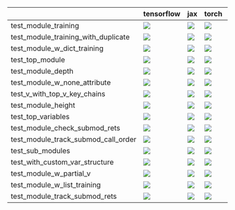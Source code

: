 |                                     | tensorflow                                                                                                                                                                             | jax                                                                                                                                                                                    | torch                                                                                                                                                                                  | numpy                                                                                                                                                                                  |
|:------------------------------------|:---------------------------------------------------------------------------------------------------------------------------------------------------------------------------------------|:---------------------------------------------------------------------------------------------------------------------------------------------------------------------------------------|:---------------------------------------------------------------------------------------------------------------------------------------------------------------------------------------|:---------------------------------------------------------------------------------------------------------------------------------------------------------------------------------------|
| test_module_training                | <a href="https://github.com/unifyai/ivy/actions/runs/3922193424/jobs/6704981091" rel="noopener noreferrer" target="_blank"><img src=https://img.shields.io/badge/-success-success></a> | <a href="https://github.com/unifyai/ivy/actions/runs/3922193424/jobs/6704981091" rel="noopener noreferrer" target="_blank"><img src=https://img.shields.io/badge/-success-success></a> | <a href="https://github.com/unifyai/ivy/actions/runs/3922193424/jobs/6704981091" rel="noopener noreferrer" target="_blank"><img src=https://img.shields.io/badge/-success-success></a> | <a href="https://github.com/unifyai/ivy/actions/runs/3922193424/jobs/6704981091" rel="noopener noreferrer" target="_blank"><img src=https://img.shields.io/badge/-success-success></a> |
| test_module_training_with_duplicate | <a href="https://github.com/unifyai/ivy/actions/runs/3922193424/jobs/6704981091" rel="noopener noreferrer" target="_blank"><img src=https://img.shields.io/badge/-success-success></a> | <a href="https://github.com/unifyai/ivy/actions/runs/3922193424/jobs/6704981091" rel="noopener noreferrer" target="_blank"><img src=https://img.shields.io/badge/-success-success></a> | <a href="https://github.com/unifyai/ivy/actions/runs/3922193424/jobs/6704981091" rel="noopener noreferrer" target="_blank"><img src=https://img.shields.io/badge/-success-success></a> | <a href="https://github.com/unifyai/ivy/actions/runs/3922193424/jobs/6704981091" rel="noopener noreferrer" target="_blank"><img src=https://img.shields.io/badge/-success-success></a> |
| test_module_w_dict_training         | <a href="https://github.com/unifyai/ivy/actions/runs/3922193424/jobs/6704981091" rel="noopener noreferrer" target="_blank"><img src=https://img.shields.io/badge/-success-success></a> | <a href="https://github.com/unifyai/ivy/actions/runs/3922193424/jobs/6704981091" rel="noopener noreferrer" target="_blank"><img src=https://img.shields.io/badge/-success-success></a> | <a href="https://github.com/unifyai/ivy/actions/runs/3922193424/jobs/6704981091" rel="noopener noreferrer" target="_blank"><img src=https://img.shields.io/badge/-success-success></a> | <a href="https://github.com/unifyai/ivy/actions/runs/3922193424/jobs/6704981091" rel="noopener noreferrer" target="_blank"><img src=https://img.shields.io/badge/-success-success></a> |
| test_top_module                     | <a href="https://github.com/unifyai/ivy/actions/runs/3907916168/jobs/6677606698" rel="noopener noreferrer" target="_blank"><img src=https://img.shields.io/badge/-success-success></a> | <a href="https://github.com/unifyai/ivy/actions/runs/3907916168/jobs/6677606698" rel="noopener noreferrer" target="_blank"><img src=https://img.shields.io/badge/-success-success></a> | <a href="https://github.com/unifyai/ivy/actions/runs/3907916168/jobs/6677606698" rel="noopener noreferrer" target="_blank"><img src=https://img.shields.io/badge/-success-success></a> | <a href="https://github.com/unifyai/ivy/actions/runs/3907916168/jobs/6677606698" rel="noopener noreferrer" target="_blank"><img src=https://img.shields.io/badge/-success-success></a> |
| test_module_depth                   | <a href="https://github.com/unifyai/ivy/actions/runs/3922193424/jobs/6704981091" rel="noopener noreferrer" target="_blank"><img src=https://img.shields.io/badge/-success-success></a> | <a href="https://github.com/unifyai/ivy/actions/runs/3922193424/jobs/6704981091" rel="noopener noreferrer" target="_blank"><img src=https://img.shields.io/badge/-success-success></a> | <a href="https://github.com/unifyai/ivy/actions/runs/3922193424/jobs/6704981091" rel="noopener noreferrer" target="_blank"><img src=https://img.shields.io/badge/-success-success></a> | <a href="https://github.com/unifyai/ivy/actions/runs/3922193424/jobs/6704981091" rel="noopener noreferrer" target="_blank"><img src=https://img.shields.io/badge/-success-success></a> |
| test_module_w_none_attribute        | <a href="https://github.com/unifyai/ivy/actions/runs/3922193424/jobs/6704981091" rel="noopener noreferrer" target="_blank"><img src=https://img.shields.io/badge/-success-success></a> | <a href="https://github.com/unifyai/ivy/actions/runs/3922193424/jobs/6704981091" rel="noopener noreferrer" target="_blank"><img src=https://img.shields.io/badge/-success-success></a> | <a href="https://github.com/unifyai/ivy/actions/runs/3922193424/jobs/6704981091" rel="noopener noreferrer" target="_blank"><img src=https://img.shields.io/badge/-success-success></a> | <a href="https://github.com/unifyai/ivy/actions/runs/3922193424/jobs/6704981091" rel="noopener noreferrer" target="_blank"><img src=https://img.shields.io/badge/-success-success></a> |
| test_v_with_top_v_key_chains        | <a href="https://github.com/unifyai/ivy/actions/runs/3907916168/jobs/6677606698" rel="noopener noreferrer" target="_blank"><img src=https://img.shields.io/badge/-success-success></a> | <a href="https://github.com/unifyai/ivy/actions/runs/3907916168/jobs/6677606698" rel="noopener noreferrer" target="_blank"><img src=https://img.shields.io/badge/-success-success></a> | <a href="https://github.com/unifyai/ivy/actions/runs/3907916168/jobs/6677606698" rel="noopener noreferrer" target="_blank"><img src=https://img.shields.io/badge/-success-success></a> | <a href="https://github.com/unifyai/ivy/actions/runs/3907916168/jobs/6677606698" rel="noopener noreferrer" target="_blank"><img src=https://img.shields.io/badge/-success-success></a> |
| test_module_height                  | <a href="https://github.com/unifyai/ivy/actions/runs/3922193424/jobs/6704981091" rel="noopener noreferrer" target="_blank"><img src=https://img.shields.io/badge/-success-success></a> | <a href="https://github.com/unifyai/ivy/actions/runs/3922193424/jobs/6704981091" rel="noopener noreferrer" target="_blank"><img src=https://img.shields.io/badge/-success-success></a> | <a href="https://github.com/unifyai/ivy/actions/runs/3922193424/jobs/6704981091" rel="noopener noreferrer" target="_blank"><img src=https://img.shields.io/badge/-success-success></a> | <a href="https://github.com/unifyai/ivy/actions/runs/3922193424/jobs/6704981091" rel="noopener noreferrer" target="_blank"><img src=https://img.shields.io/badge/-success-success></a> |
| test_top_variables                  | <a href="https://github.com/unifyai/ivy/actions/runs/3907916168/jobs/6677606698" rel="noopener noreferrer" target="_blank"><img src=https://img.shields.io/badge/-success-success></a> | <a href="https://github.com/unifyai/ivy/actions/runs/3907916168/jobs/6677606698" rel="noopener noreferrer" target="_blank"><img src=https://img.shields.io/badge/-success-success></a> | <a href="https://github.com/unifyai/ivy/actions/runs/3907916168/jobs/6677606698" rel="noopener noreferrer" target="_blank"><img src=https://img.shields.io/badge/-success-success></a> | <a href="https://github.com/unifyai/ivy/actions/runs/3907916168/jobs/6677606698" rel="noopener noreferrer" target="_blank"><img src=https://img.shields.io/badge/-success-success></a> |
| test_module_check_submod_rets       | <a href="https://github.com/unifyai/ivy/actions/runs/3922193424/jobs/6704981091" rel="noopener noreferrer" target="_blank"><img src=https://img.shields.io/badge/-success-success></a> | <a href="https://github.com/unifyai/ivy/actions/runs/3922193424/jobs/6704981091" rel="noopener noreferrer" target="_blank"><img src=https://img.shields.io/badge/-success-success></a> | <a href="https://github.com/unifyai/ivy/actions/runs/3922193424/jobs/6704981091" rel="noopener noreferrer" target="_blank"><img src=https://img.shields.io/badge/-success-success></a> | <a href="https://github.com/unifyai/ivy/actions/runs/3922193424/jobs/6704981091" rel="noopener noreferrer" target="_blank"><img src=https://img.shields.io/badge/-success-success></a> |
| test_module_track_submod_call_order | <a href="https://github.com/unifyai/ivy/actions/runs/3922193424/jobs/6704981091" rel="noopener noreferrer" target="_blank"><img src=https://img.shields.io/badge/-success-success></a> | <a href="https://github.com/unifyai/ivy/actions/runs/3922193424/jobs/6704981091" rel="noopener noreferrer" target="_blank"><img src=https://img.shields.io/badge/-success-success></a> | <a href="https://github.com/unifyai/ivy/actions/runs/3922193424/jobs/6704981091" rel="noopener noreferrer" target="_blank"><img src=https://img.shields.io/badge/-success-success></a> | <a href="https://github.com/unifyai/ivy/actions/runs/3922193424/jobs/6704981091" rel="noopener noreferrer" target="_blank"><img src=https://img.shields.io/badge/-success-success></a> |
| test_sub_modules                    | <a href="https://github.com/unifyai/ivy/actions/runs/3907916168/jobs/6677606698" rel="noopener noreferrer" target="_blank"><img src=https://img.shields.io/badge/-success-success></a> | <a href="https://github.com/unifyai/ivy/actions/runs/3907916168/jobs/6677606698" rel="noopener noreferrer" target="_blank"><img src=https://img.shields.io/badge/-success-success></a> | <a href="https://github.com/unifyai/ivy/actions/runs/3907916168/jobs/6677606698" rel="noopener noreferrer" target="_blank"><img src=https://img.shields.io/badge/-success-success></a> | <a href="https://github.com/unifyai/ivy/actions/runs/3907916168/jobs/6677606698" rel="noopener noreferrer" target="_blank"><img src=https://img.shields.io/badge/-success-success></a> |
| test_with_custom_var_structure      | <a href="https://github.com/unifyai/ivy/actions/runs/3907916168/jobs/6677606698" rel="noopener noreferrer" target="_blank"><img src=https://img.shields.io/badge/-success-success></a> | <a href="https://github.com/unifyai/ivy/actions/runs/3907916168/jobs/6677606698" rel="noopener noreferrer" target="_blank"><img src=https://img.shields.io/badge/-success-success></a> | <a href="https://github.com/unifyai/ivy/actions/runs/3907916168/jobs/6677606698" rel="noopener noreferrer" target="_blank"><img src=https://img.shields.io/badge/-success-success></a> | <a href="https://github.com/unifyai/ivy/actions/runs/3907916168/jobs/6677606698" rel="noopener noreferrer" target="_blank"><img src=https://img.shields.io/badge/-success-success></a> |
| test_module_w_partial_v             | <a href="https://github.com/unifyai/ivy/actions/runs/3915139747/jobs/6692999149" rel="noopener noreferrer" target="_blank"><img src=https://img.shields.io/badge/-success-success></a> | <a href="https://github.com/unifyai/ivy/actions/runs/3922193424/jobs/6704981091" rel="noopener noreferrer" target="_blank"><img src=https://img.shields.io/badge/-success-success></a> | <a href="https://github.com/unifyai/ivy/actions/runs/3915139747/jobs/6693002339" rel="noopener noreferrer" target="_blank"><img src=https://img.shields.io/badge/-success-success></a> | <a href="https://github.com/unifyai/ivy/actions/runs/3922193424/jobs/6704981091" rel="noopener noreferrer" target="_blank"><img src=https://img.shields.io/badge/-success-success></a> |
| test_module_w_list_training         | <a href="https://github.com/unifyai/ivy/actions/runs/3922193424/jobs/6704981091" rel="noopener noreferrer" target="_blank"><img src=https://img.shields.io/badge/-success-success></a> | <a href="https://github.com/unifyai/ivy/actions/runs/3922193424/jobs/6704981091" rel="noopener noreferrer" target="_blank"><img src=https://img.shields.io/badge/-success-success></a> | <a href="https://github.com/unifyai/ivy/actions/runs/3922193424/jobs/6704981091" rel="noopener noreferrer" target="_blank"><img src=https://img.shields.io/badge/-success-success></a> | <a href="https://github.com/unifyai/ivy/actions/runs/3922193424/jobs/6704981091" rel="noopener noreferrer" target="_blank"><img src=https://img.shields.io/badge/-success-success></a> |
| test_module_track_submod_rets       | <a href="https://github.com/unifyai/ivy/actions/runs/3922193424/jobs/6704981091" rel="noopener noreferrer" target="_blank"><img src=https://img.shields.io/badge/-success-success></a> | <a href="https://github.com/unifyai/ivy/actions/runs/3922193424/jobs/6704981091" rel="noopener noreferrer" target="_blank"><img src=https://img.shields.io/badge/-success-success></a> | <a href="https://github.com/unifyai/ivy/actions/runs/3922193424/jobs/6704981091" rel="noopener noreferrer" target="_blank"><img src=https://img.shields.io/badge/-success-success></a> | <a href="https://github.com/unifyai/ivy/actions/runs/3922193424/jobs/6704981091" rel="noopener noreferrer" target="_blank"><img src=https://img.shields.io/badge/-success-success></a> |